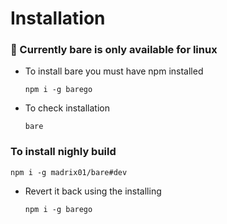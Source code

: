# Installation

### 🐧 Currently bare is only available for linux

- To install bare you must have npm installed
    ```
    npm i -g barego
    ```
- To check installation
    ```
    bare
    ```

### To install nighly build

```
npm i -g madrix01/bare#dev
```
- Revert it back using the installing 

    ```
    npm i -g barego
    ```
